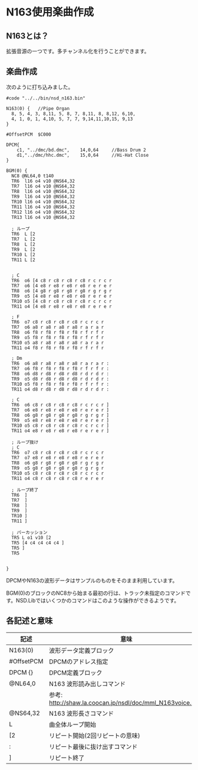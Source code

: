 # N163使用楽曲作成

## N163とは？
拡張音源の一つです。多チャンネル化を行うことができます。

## 楽曲作成
次のように打ち込みました。

```song_n163.mml
#code "../../bin/nsd_n163.bin"

N163(0) {	//Pipe Organ
  8, 5, 4, 3, 8,11, 5, 8, 7, 8,11, 8, 8,12, 6,10,
  4, 1, 0, 1, 4,10, 5, 7, 7, 9,14,11,10,15, 9,13
}

#OffsetPCM	$C000

DPCM{
	c1,	"../dmc/bd.dmc",	14,0,64		//Bass Drum 2
	d1,"../dmc/hhc.dmc",	15,0,64		//Hi-Hat Close
}

BGM(0) {
  NC8 @NL64,0 t140
  TR6  l16 o4 v10 @NS64,32 
  TR7  l16 o4 v10 @NS64,32  
  TR8  l16 o4 v10 @NS64,32  
  TR9  l16 o4 v10 @NS64,32  
  TR10 l16 o4 v10 @NS64,32  
  TR11 l16 o4 v10 @NS64,32  
  TR12 l16 o4 v10 @NS64,32  
  TR13 l16 o4 v10 @NS64,32  
  
  ; ループ
  TR6  L [2
  TR7  L [2
  TR8  L [2
  TR9  L [2
  TR10 L [2
  TR11 L [2


  ; C
  TR6  o6 [4 c8 r c8 r c8 r c8 r c r c r
  TR7  o6 [4 e8 r e8 r e8 r e8 r e r e r
  TR8  o6 [4 g8 r g8 r g8 r g8 r g r g r
  TR9  o5 [4 e8 r e8 r e8 r e8 r e r e r
  TR10 o5 [4 c8 r c8 r c8 r c8 r c r c r
  TR11 o4 [4 e8 r e8 r e8 r e8 r e r e r

  ; F
  TR6  o7 c8 r c8 r c8 r c8 r c r c r
  TR7  o6 a8 r a8 r a8 r a8 r a r a r
  TR8  o6 f8 r f8 r f8 r f8 r f r f r
  TR9  o5 f8 r f8 r f8 r f8 r f r f r
  TR10 o5 a8 r a8 r a8 r a8 r a r a r
  TR11 o4 f8 r f8 r f8 r f8 r f r f r

  ; Dm
  TR6  o6 a8 r a8 r a8 r a8 r a r a r :
  TR7  o6 f8 r f8 r f8 r f8 r f r f r :
  TR8  o6 d8 r d8 r d8 r d8 r d r d r :
  TR9  o5 d8 r d8 r d8 r d8 r d r d r :
  TR10 o5 f8 r f8 r f8 r f8 r f r f r :
  TR11 o4 d8 r d8 r d8 r d8 r d r d r :

  ; C
  TR6  o6 c8 r c8 r c8 r c8 r c r c r ]
  TR7  o6 e8 r e8 r e8 r e8 r e r e r ]
  TR8  o6 g8 r g8 r g8 r g8 r g r g r ]
  TR9  o5 e8 r e8 r e8 r e8 r e r e r ]
  TR10 o5 c8 r c8 r c8 r c8 r c r c r ]
  TR11 o4 e8 r e8 r e8 r e8 r e r e r ]

  ; ループ抜け
  ; C
  TR6  o7 c8 r c8 r c8 r c8 r c r c r 
  TR7  o7 e8 r e8 r e8 r e8 r e r e r 
  TR8  o6 g8 r g8 r g8 r g8 r g r g r 
  TR9  o5 g8 r g8 r g8 r g8 r g r g r 
  TR10 o5 c8 r c8 r c8 r c8 r c r c r 
  TR11 o4 c8 r c8 r c8 r c8 r e r e r 

  ; ループ終了
  TR6  ]
  TR7  ]
  TR8  ]
  TR9  ]
  TR10 ]
  TR11 ]

  ; パーカッション
  TR5 L o1 v10 [2 
  TR5 [4 c4 c4 c4 c4 ]
  TR5 ]
  TR5 


}
```

DPCMやN163の波形データはサンプルのものをそのまま利用しています。

BGM(0)のブロックのNC8から始まる最初の行は、トラック未指定のコマンドです。NSD.Libではいくつかのコマンドはこのような操作ができるようです。

## 各記述と意味
| 記述       | 意味                                                       |
| ---------- | ---------------------------------------------------------- |
| N163(0)    | 波形データ定義ブロック                                       |
| #OffsetPCM | DPCMのアドレス指定                                           |
| DPCM {}    | DPCM定義ブロック                                            |
| @NL64,0    | N163 波形読み出しコマンド                                     |
|            | 参考: http://shaw.la.coocan.jp/nsdl/doc/mml_N163voice.html |
| @NS64,32   | N163 波形長さコマンド                                        |
| L          | 曲全体ループ開始                                            |
| [2         | リピート開始(2回リピートの意味)                               |
| :          | リピート最後に抜け出すコマンド                                  |
| ]          | リピート終了                                                |
